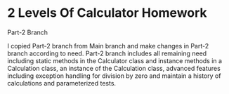 # 2 Levels Of Calculator Homework

Part-2 Branch

I copied Part-2 branch from Main branch and make changes in Part-2 branch according to need. Part-2 branch includes all remaining need including static methods in the Calculator class and instance methods in a Calculation class, an instance of the Calculation class, advanced features including exception handling for division by zero and maintain a history of calculations and parameterized tests.